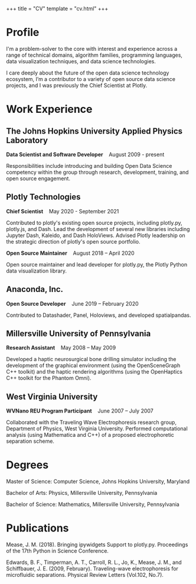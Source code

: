 +++
title = "CV"
template = "cv.html"
+++

# Profile
I'm a problem-solver to the core with interest and experience across a range of
technical domains, algorithm families, programming languages, data visualization
techniques, and data science technologies.

I care deeply about the future of the open data science technology ecosystem,
I’m a contributor to a variety of open source data science projects, and I was
previously the Chief Scientist at Plotly.

# Work Experience

## The Johns Hopkins University Applied Physics Laboratory
**Data Scientist and Software Developer** <span class="date">&nbsp;&nbsp; August 2009 - present</span>

Responsibilities include introducing and building Open Data Science competency
within the group through research, development, training, and open source engagement.

## Plotly Technologies
**Chief Scientist** <span class="date">&nbsp;&nbsp; May 2020 - September 2021</span>

Contributed to plotly's existing open source projects, including plotly.py, plotly.js, 
and Dash. Lead the development of several new libraries including Jupyter Dash,
Kaleido, and Dash HoloViews. Advised Plotly leadership on the strategic direction of 
plotly's open source portfolio. 

**Open Source Maintainer** <span class="date">&nbsp;&nbsp; August 2018 – April 2020</span>

Open source maintainer and lead developer for plotly.py, 
the Plotly Python data visualization library. 

## Anaconda, Inc.

**Open Source Developer** <span class="date"> &nbsp;&nbsp; June 2019 – February 2020</date>

Contributed to Datashader, Panel, Holoviews, and developed spatialpandas.

## Millersville University of Pennsylvania

**Research Assistant** <span class="date">&nbsp;&nbsp; May 2008 – May 2009</span>

Developed a haptic neurosurgical bone drilling simulator including the development
of the graphical environment (using the OpenSceneGraph C++ toolkit) and the haptic
rendering algorithms (using the OpenHaptics C++ toolkit for the Phantom Omni).

## West Virginia University
**WVNano REU Program Participant** <span class="date">&nbsp;&nbsp; June 2007 – July 2007</span>

Collaborated with the Traveling Wave Electrophoresis research group, Department 
of Physics, West Virginia University. Performed computational analysis 
(using Mathematica and C++) of a proposed electrophoretic separation scheme.

# Degrees
Master of Science: Computer Science, Johns Hopkins University, Maryland

Bachelor of Arts: Physics, Millersville University, Pennsylvania

Bachelor of Science: Mathematics, Millersville University, Pennsylvania

# Publications
Mease, J. M. (2018). Bringing ipywidgets Support to plotly.py. Proceedings of the 
17th Python in Science Conference.

Edwards, B. F., Timperman, A. T., Carroll, R. L., Jo, K., Mease, J. M., 
and Schiffbauer, J. E. (2009, February). Traveling-wave electrophoresis for microfluidic 
separations. Physical Review Letters (Vol.102, No.7).
